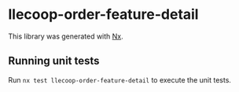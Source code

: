 # llecoop-order-feature-detail

This library was generated with [Nx](https://nx.dev).

## Running unit tests

Run `nx test llecoop-order-feature-detail` to execute the unit tests.
